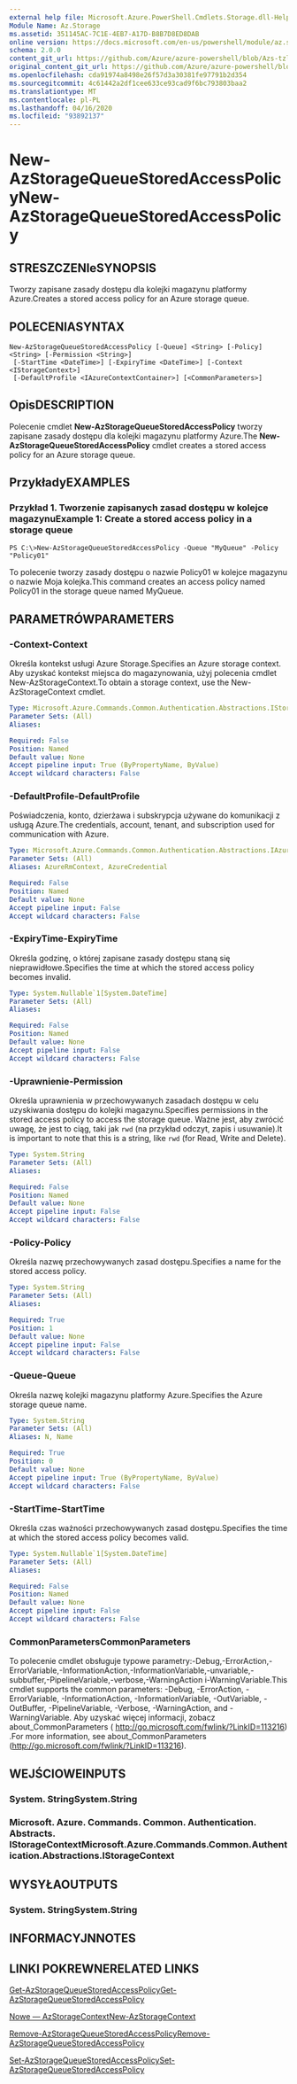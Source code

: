 ```yaml
---
external help file: Microsoft.Azure.PowerShell.Cmdlets.Storage.dll-Help.xml
Module Name: Az.Storage
ms.assetid: 351145AC-7C1E-4EB7-A17D-B8B7D8ED8DAB
online version: https://docs.microsoft.com/en-us/powershell/module/az.storage/new-azstoragequeuestoredaccesspolicy
schema: 2.0.0
content_git_url: https://github.com/Azure/azure-powershell/blob/Azs-tzl/src/Storage/Storage.Management/help/New-AzStorageQueueStoredAccessPolicy.md
original_content_git_url: https://github.com/Azure/azure-powershell/blob/Azs-tzl/src/Storage/Storage.Management/help/New-AzStorageQueueStoredAccessPolicy.md
ms.openlocfilehash: cda91974a8498e26f57d3a30381fe97791b2d354
ms.sourcegitcommit: 4c61442a2df1cee633ce93cad9f6bc793803baa2
ms.translationtype: MT
ms.contentlocale: pl-PL
ms.lasthandoff: 04/16/2020
ms.locfileid: "93892137"
---
```

# <span data-ttu-id="bbe43-101">New-AzStorageQueueStoredAccessPolicy</span><span class="sxs-lookup"><span data-stu-id="bbe43-101">New-AzStorageQueueStoredAccessPolicy</span></span>

## <span data-ttu-id="bbe43-102">STRESZCZENIe</span><span class="sxs-lookup"><span data-stu-id="bbe43-102">SYNOPSIS</span></span>
<span data-ttu-id="bbe43-103">Tworzy zapisane zasady dostępu dla kolejki magazynu platformy Azure.</span><span class="sxs-lookup"><span data-stu-id="bbe43-103">Creates a stored access policy for an Azure storage queue.</span></span>

## <span data-ttu-id="bbe43-104">POLECENIA</span><span class="sxs-lookup"><span data-stu-id="bbe43-104">SYNTAX</span></span>

```
New-AzStorageQueueStoredAccessPolicy [-Queue] <String> [-Policy] <String> [-Permission <String>]
 [-StartTime <DateTime>] [-ExpiryTime <DateTime>] [-Context <IStorageContext>]
 [-DefaultProfile <IAzureContextContainer>] [<CommonParameters>]
```

## <span data-ttu-id="bbe43-105">Opis</span><span class="sxs-lookup"><span data-stu-id="bbe43-105">DESCRIPTION</span></span>
<span data-ttu-id="bbe43-106">Polecenie cmdlet **New-AzStorageQueueStoredAccessPolicy** tworzy zapisane zasady dostępu dla kolejki magazynu platformy Azure.</span><span class="sxs-lookup"><span data-stu-id="bbe43-106">The **New-AzStorageQueueStoredAccessPolicy** cmdlet creates a stored access policy for an Azure storage queue.</span></span>

## <span data-ttu-id="bbe43-107">Przykłady</span><span class="sxs-lookup"><span data-stu-id="bbe43-107">EXAMPLES</span></span>

### <span data-ttu-id="bbe43-108">Przykład 1. Tworzenie zapisanych zasad dostępu w kolejce magazynu</span><span class="sxs-lookup"><span data-stu-id="bbe43-108">Example 1: Create a stored access policy in a storage queue</span></span>
```
PS C:\>New-AzStorageQueueStoredAccessPolicy -Queue "MyQueue" -Policy "Policy01"
```

<span data-ttu-id="bbe43-109">To polecenie tworzy zasady dostępu o nazwie Policy01 w kolejce magazynu o nazwie Moja kolejka.</span><span class="sxs-lookup"><span data-stu-id="bbe43-109">This command creates an access policy named Policy01 in the storage queue named MyQueue.</span></span>

## <span data-ttu-id="bbe43-110">PARAMETRÓW</span><span class="sxs-lookup"><span data-stu-id="bbe43-110">PARAMETERS</span></span>

### <span data-ttu-id="bbe43-111">-Context</span><span class="sxs-lookup"><span data-stu-id="bbe43-111">-Context</span></span>
<span data-ttu-id="bbe43-112">Określa kontekst usługi Azure Storage.</span><span class="sxs-lookup"><span data-stu-id="bbe43-112">Specifies an Azure storage context.</span></span>
<span data-ttu-id="bbe43-113">Aby uzyskać kontekst miejsca do magazynowania, użyj polecenia cmdlet New-AzStorageContext.</span><span class="sxs-lookup"><span data-stu-id="bbe43-113">To obtain a storage context, use the New-AzStorageContext cmdlet.</span></span>

```yaml
Type: Microsoft.Azure.Commands.Common.Authentication.Abstractions.IStorageContext
Parameter Sets: (All)
Aliases:

Required: False
Position: Named
Default value: None
Accept pipeline input: True (ByPropertyName, ByValue)
Accept wildcard characters: False
```

### <span data-ttu-id="bbe43-114">-DefaultProfile</span><span class="sxs-lookup"><span data-stu-id="bbe43-114">-DefaultProfile</span></span>
<span data-ttu-id="bbe43-115">Poświadczenia, konto, dzierżawa i subskrypcja używane do komunikacji z usługą Azure.</span><span class="sxs-lookup"><span data-stu-id="bbe43-115">The credentials, account, tenant, and subscription used for communication with Azure.</span></span>

```yaml
Type: Microsoft.Azure.Commands.Common.Authentication.Abstractions.IAzureContextContainer
Parameter Sets: (All)
Aliases: AzureRmContext, AzureCredential

Required: False
Position: Named
Default value: None
Accept pipeline input: False
Accept wildcard characters: False
```

### <span data-ttu-id="bbe43-116">-ExpiryTime</span><span class="sxs-lookup"><span data-stu-id="bbe43-116">-ExpiryTime</span></span>
<span data-ttu-id="bbe43-117">Określa godzinę, o której zapisane zasady dostępu staną się nieprawidłowe.</span><span class="sxs-lookup"><span data-stu-id="bbe43-117">Specifies the time at which the stored access policy becomes invalid.</span></span>

```yaml
Type: System.Nullable`1[System.DateTime]
Parameter Sets: (All)
Aliases:

Required: False
Position: Named
Default value: None
Accept pipeline input: False
Accept wildcard characters: False
```

### <span data-ttu-id="bbe43-118">-Uprawnienie</span><span class="sxs-lookup"><span data-stu-id="bbe43-118">-Permission</span></span>
<span data-ttu-id="bbe43-119">Określa uprawnienia w przechowywanych zasadach dostępu w celu uzyskiwania dostępu do kolejki magazynu.</span><span class="sxs-lookup"><span data-stu-id="bbe43-119">Specifies permissions in the stored access policy to access the storage queue.</span></span>
<span data-ttu-id="bbe43-120">Ważne jest, aby zwrócić uwagę, że jest to ciąg, taki jak `rwd` (na przykład odczyt, zapis i usuwanie).</span><span class="sxs-lookup"><span data-stu-id="bbe43-120">It is important to note that this is a string, like `rwd` (for Read, Write and Delete).</span></span>

```yaml
Type: System.String
Parameter Sets: (All)
Aliases:

Required: False
Position: Named
Default value: None
Accept pipeline input: False
Accept wildcard characters: False
```

### <span data-ttu-id="bbe43-121">-Policy</span><span class="sxs-lookup"><span data-stu-id="bbe43-121">-Policy</span></span>
<span data-ttu-id="bbe43-122">Określa nazwę przechowywanych zasad dostępu.</span><span class="sxs-lookup"><span data-stu-id="bbe43-122">Specifies a name for the stored access policy.</span></span>

```yaml
Type: System.String
Parameter Sets: (All)
Aliases:

Required: True
Position: 1
Default value: None
Accept pipeline input: False
Accept wildcard characters: False
```

### <span data-ttu-id="bbe43-123">-Queue</span><span class="sxs-lookup"><span data-stu-id="bbe43-123">-Queue</span></span>
<span data-ttu-id="bbe43-124">Określa nazwę kolejki magazynu platformy Azure.</span><span class="sxs-lookup"><span data-stu-id="bbe43-124">Specifies the Azure storage queue name.</span></span>

```yaml
Type: System.String
Parameter Sets: (All)
Aliases: N, Name

Required: True
Position: 0
Default value: None
Accept pipeline input: True (ByPropertyName, ByValue)
Accept wildcard characters: False
```

### <span data-ttu-id="bbe43-125">-StartTime</span><span class="sxs-lookup"><span data-stu-id="bbe43-125">-StartTime</span></span>
<span data-ttu-id="bbe43-126">Określa czas ważności przechowywanych zasad dostępu.</span><span class="sxs-lookup"><span data-stu-id="bbe43-126">Specifies the time at which the stored access policy becomes valid.</span></span>

```yaml
Type: System.Nullable`1[System.DateTime]
Parameter Sets: (All)
Aliases:

Required: False
Position: Named
Default value: None
Accept pipeline input: False
Accept wildcard characters: False
```

### <span data-ttu-id="bbe43-127">CommonParameters</span><span class="sxs-lookup"><span data-stu-id="bbe43-127">CommonParameters</span></span>
<span data-ttu-id="bbe43-128">To polecenie cmdlet obsługuje typowe parametry:-Debug,-ErrorAction,-ErrorVariable,-InformationAction,-InformationVariable,-unvariable,-subbuffer,-PipelineVariable,-verbose,-WarningAction i-WarningVariable.</span><span class="sxs-lookup"><span data-stu-id="bbe43-128">This cmdlet supports the common parameters: -Debug, -ErrorAction, -ErrorVariable, -InformationAction, -InformationVariable, -OutVariable, -OutBuffer, -PipelineVariable, -Verbose, -WarningAction, and -WarningVariable.</span></span> <span data-ttu-id="bbe43-129">Aby uzyskać więcej informacji, zobacz about_CommonParameters ( http://go.microsoft.com/fwlink/?LinkID=113216) .</span><span class="sxs-lookup"><span data-stu-id="bbe43-129">For more information, see about_CommonParameters (http://go.microsoft.com/fwlink/?LinkID=113216).</span></span>

## <span data-ttu-id="bbe43-130">WEJŚCIOWE</span><span class="sxs-lookup"><span data-stu-id="bbe43-130">INPUTS</span></span>

### <span data-ttu-id="bbe43-131">System. String</span><span class="sxs-lookup"><span data-stu-id="bbe43-131">System.String</span></span>

### <span data-ttu-id="bbe43-132">Microsoft. Azure. Commands. Common. Authentication. Abstracts. IStorageContext</span><span class="sxs-lookup"><span data-stu-id="bbe43-132">Microsoft.Azure.Commands.Common.Authentication.Abstractions.IStorageContext</span></span>

## <span data-ttu-id="bbe43-133">WYSYŁA</span><span class="sxs-lookup"><span data-stu-id="bbe43-133">OUTPUTS</span></span>

### <span data-ttu-id="bbe43-134">System. String</span><span class="sxs-lookup"><span data-stu-id="bbe43-134">System.String</span></span>

## <span data-ttu-id="bbe43-135">INFORMACYJN</span><span class="sxs-lookup"><span data-stu-id="bbe43-135">NOTES</span></span>

## <span data-ttu-id="bbe43-136">LINKI POKREWNE</span><span class="sxs-lookup"><span data-stu-id="bbe43-136">RELATED LINKS</span></span>

[<span data-ttu-id="bbe43-137">Get-AzStorageQueueStoredAccessPolicy</span><span class="sxs-lookup"><span data-stu-id="bbe43-137">Get-AzStorageQueueStoredAccessPolicy</span></span>](./Get-AzStorageQueueStoredAccessPolicy.md)

[<span data-ttu-id="bbe43-138">Nowe — AzStorageContext</span><span class="sxs-lookup"><span data-stu-id="bbe43-138">New-AzStorageContext</span></span>](./New-AzStorageContext.md)

[<span data-ttu-id="bbe43-139">Remove-AzStorageQueueStoredAccessPolicy</span><span class="sxs-lookup"><span data-stu-id="bbe43-139">Remove-AzStorageQueueStoredAccessPolicy</span></span>](./Remove-AzStorageQueueStoredAccessPolicy.md)

[<span data-ttu-id="bbe43-140">Set-AzStorageQueueStoredAccessPolicy</span><span class="sxs-lookup"><span data-stu-id="bbe43-140">Set-AzStorageQueueStoredAccessPolicy</span></span>](./Set-AzStorageQueueStoredAccessPolicy.md)



